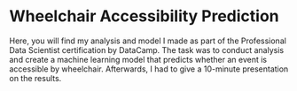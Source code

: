 # Wheelchair Accessibility Prediction

Here, you will find my analysis and model I made as part of the Professional Data Scientist certification by DataCamp. The task was to conduct analysis and create a machine learning model that predicts whether an event is accessible by wheelchair. Afterwards, I had to give a 10-minute presentation on the results. 
